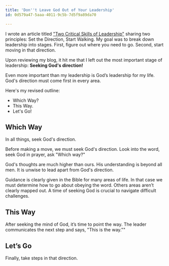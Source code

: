 ```yaml
---
title: 'Don''t Leave God Out of Your Leadership'
id: 0d579a47-5aaa-4011-9c5b-7d5f9a89da70

---
```

I wrote an article titled ["Two Critical Skills of Leadership"](http://beaucarpenter.net/writings/two-skills-of-leadership) sharing two principles: Set the Direction, Start Walking. My goal was to break down leadership into stages. First, figure out where you need to go. Second, start moving in that direction. 

Upon reviewing my blog, it hit me that I left out the most important stage of leadership: **Seeking God's direction!**

Even more important than my leadership is God’s leadership for my life. God's direction must come first in every area.

Here's my revised outline:  

- Which Way?
- This Way.
- Let's Go!

## Which Way

In all things, seek God's direction.

Before making a move, we must seek God's direction. Look into the word, seek God in prayer, ask "Which way?"

God's thoughts are much higher than ours. His understanding is beyond all men. It is unwise to lead apart from God's direction.

Guidance is clearly given in the Bible for many areas of life. In that case we must determine how to go about obeying the word. Others areas aren’t clearly mapped out.  A time of seeking God is crucial to navigate difficult challenges. 

## This Way

After seeking the mind of God, it’s time to point the way. The leader communicates the next step and says, "This is the way."" 

## Let’s Go

Finally, take steps in that direction. 